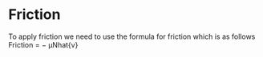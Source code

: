 # Friction

To apply friction we need to use the formula for friction which is as follows
Friction
= − µNhat{v}

